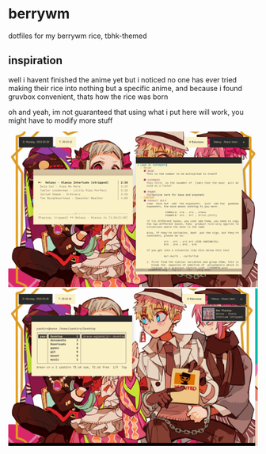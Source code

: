 # berrywm
dotfiles for my berrywm rice, tbhk-themed

## inspiration
well i havent finished the anime yet but i noticed no one has ever tried making their rice into nothing but a specific anime, and because i found gruvbox convenient, thats how the rice was born

oh and yeah, im not guaranteed that using what i put here will work, you might have to modify more stuff

![alt.text](https://github.com/dxxl/berrywm/blob/main/SNIP-03-28-2022-09:03:43.png)
![alt.text](https://github.com/dxxl/berrywm/blob/main/SNIP-03-28-2022-09:04:46.png)
